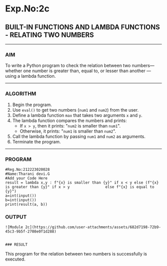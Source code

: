 # Exp.No:2c
## BUILT-IN FUNCTIONS AND LAMBDA FUNCTIONS - RELATING TWO NUMBERS

---

### AIM  
To write a Python program to check the relation between two numbers— whether one number is greater than, equal to, or lesser than another — using a lambda function.

---

### ALGORITHM

1. Begin the program.  
2. Use `eval()` to get two numbers (`num1` and `num2`) from the user.  
3. Define a lambda function `max` that takes two arguments `x` and `y`.  
4. The lambda function compares the numbers and prints:
   - If `x > y`, then it prints: "`num2` is smaller than `num1`".
   - Otherwise, it prints: "`num1` is smaller than `num2`".
5. Call the lambda function by passing `num1` and `num2` as arguments.  
6. Terminate the program.

---

### PROGRAM
```
#Reg.No:212223020028
#Name:Tharani devi.G
#Add your Code Here
result = lambda x,y : f"{x} is smaller than {y}" if x < y else (f"{x} is greater than {y}" if x > y                else f"{x} is equal to {y}")
a=int(input()) 
b=int(input())
print(result(a, b))
```

### OUTPUT
```
![Module 2c](https://github.com/user-attachments/assets/682d7198-72b9-45c3-9b5f-2708e0f1d288)


### RESULT
```
This program for the  relation between two numbers is successfully is executed.
```
